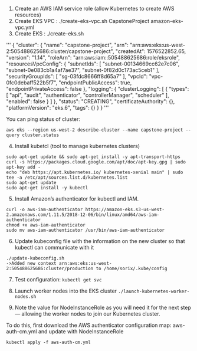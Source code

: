 1. Create an AWS IAM service role (allow Kubernetes to create AWS resources)
2. Create EKS VPC : ./create-eks-vpc.sh CapstoneProject amazon-eks-vpc.yml
3. Create EKS : ./create-eks.sh

'''
{
    "cluster": {
        "name": "capstone-project",
        "arn": "arn:aws:eks:us-west-2:505488625686:cluster/capstone-project",
        "createdAt": 1576522852.65,
        "version": "1.14",
        "roleArn": "arn:aws:iam::505488625686:role/eksrole",
        "resourcesVpcConfig": {
            "subnetIds": [
                "subnet-00134669cc62e7c06",
                "subnet-0e083cb1a4af7ae37",
                "subnet-0f82d0c173ac5ceb1"
            ],
            "securityGroupIds": [
                "sg-03fdc8666ff8d65a7"
            ],
            "vpcId": "vpc-0fc0debaff522b5f7",
            "endpointPublicAccess": true,
            "endpointPrivateAccess": false
        },
        "logging": {
            "clusterLogging": [
                {
                    "types": [
                        "api",
                        "audit",
                        "authenticator",
                        "controllerManager",
                        "scheduler"
                    ],
                    "enabled": false
                }
            ]
        },
        "status": "CREATING",
        "certificateAuthority": {},
        "platformVersion": "eks.6",
        "tags": {}
    }
}
'''

You can ping status of cluster: 
```
aws eks --region us-west-2 describe-cluster --name capstone-project --query cluster.status
```

4. Install kubetcl (tool to manage kubernetes clusters)
```
sudo apt-get update && sudo apt-get install -y apt-transport-https
curl -s https://packages.cloud.google.com/apt/doc/apt-key.gpg | sudo apt-key add -
echo "deb https://apt.kubernetes.io/ kubernetes-xenial main" | sudo tee -a /etc/apt/sources.list.d/kubernetes.list
sudo apt-get update
sudo apt-get install -y kubectl
```

5. Install Amazon’s authenticator for kubectl and IAM.
```
curl -o aws-iam-authenticator https://amazon-eks.s3-us-west-2.amazonaws.com/1.11.5/2018-12-06/bin/linux/amd64/aws-iam-authenticator
chmod +x aws-iam-authenticator
sudo mv aws-iam-authenticator /usr/bin/aws-iam-authenticator
```

6. Update kubeconfig file with the information on the new cluster so that kubectl can communicate with it

```
./update-kubeconfig.sh 
->Added new context arn:aws:eks:us-west-2:505488625686:cluster/production to /home/sorix/.kube/config
```

7. Test configuration: ```kubectl get svc```

8. Launch worker nodes into the EKS cluster ```./launch-kubernetes-worker-nodes.sh```

9. Note the value for NodeInstanceRole as you will need it for the next step — allowing the worker nodes to join our Kubernetes cluster.

To do this, first download the AWS authenticator configuration map: aws-auth-cm.yml and update with NodeInstanceRole

```
kubectl apply -f aws-auth-cm.yml
```


